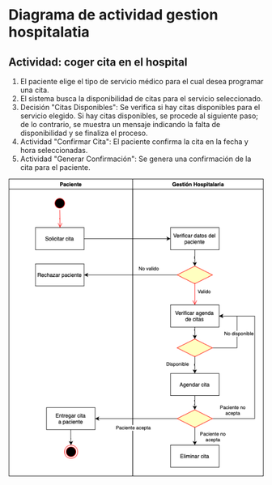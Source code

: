 # Diagrama de actividad gestion hospitalatia

## Actividad: coger cita en el hospital

1. El paciente elige el tipo de servicio médico para el cual desea programar una cita.
2. El sistema busca la disponibilidad de citas para el servicio seleccionado.
3. Decisión "Citas Disponibles": Se verifica si hay citas disponibles para el servicio elegido. Si hay citas disponibles, se procede al siguiente paso; de lo contrario, se muestra un mensaje indicando la falta de disponibilidad y se finaliza el proceso.
4. Actividad "Confirmar Cita": El paciente confirma la cita en la fecha y hora seleccionadas.
5. Actividad "Generar Confirmación": Se genera una confirmación de la cita para el paciente.

![Diagrama](https://github.com/nicholelouis/ETS/blob/main/img/h.drawio.png?raw=true)
